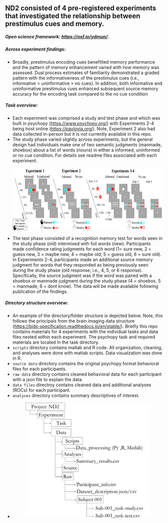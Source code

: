 ## ND2 consisted of 4 pre-registered experiments that investigated the relationship between prestimulus cues and memory.
##### Open science framework: https://osf.io/ydmun/.

##### Across experiment findings:
* Broadly, prestimulus encoding cues benefitted memory performance and the pattern of memory enhancement varied with how memory was assessed. Dual process estimates of familiarity demonstrated a graded pattern with the informativeness of the prestimulus cues (i.e., informative > uninformative > no cues). In addition, both informative and uninformative prestimulus cues enhanced subsequent source memory accuracy for the encoding task compared to the no cue condition

##### Task overview:
* Each experiment was comprised a study and test phase and which was built in psychopy (https://www.psychopy.org/) with Experiments 2-4 being host online (https://pavlovia.org/). Note, Experiment 2 also had data collected in-person but it is not currently available in this repo.
* The study phase varied slightly across experiments, but the general design had individuals make one of two semantic judgments (manmade, shoebox) about a list of words (nouns) in either a informed, uninformed or no cue condition. For details see readme files associated with each experiment.<p align = "center"> <img src="https://github.com/nickwyeh/ND2/blob/main/figures/nd2.png" height = "200" width="600"> </p> 
* The test phase consisted of a recognition memory test for words seen in the study phase (old) intermixed with foil words (new). Participants made confidence rating judgments for each word (1= sure new, 2 = guess new, 3 = maybe new, 4 = maybe old, 5 = guess old, 6 = sure old). In Experiments 2-4, participants made an additional source memory judgment for words that they responded as being previously seen during the study phase (old response; i.e., 4, 5, or 6 response). Specifically, the source judgment was if the word was paired with a shoebox or manmade judgment during the study phase (4 = shoebox, 5 = manmade, 6 = dont know). The data will be made available following publication of the findings.


 ##### Directory structure overview:
* An example of the directory/folder structure is depicted below. Note, this follows the principals from the brain imaging data structure (https://bids-specification.readthedocs.io/en/stable/). Briefly this repo contains materials for 4 experiments with the individual tasks and data files nested within each experiment. The psychopy task and required materials are located in the task directory. 
* `scripts` directory contains matlab and R code. All organization, cleaning, and analyses were done with matlab scripts. Data visualzation was done in R. 
* `source data` directory contains the original psychopy format behavioral files for each participants. 
* `raw data` directory contains cleaned behavioral data for each participant with a json file to explain the data. 
* `data files` directroy contains cleaned data and additional analyses (ROCs) for each participant.
* `analyses` directory contains summary descriptives of interest.  
* <p align="center"> <img src="https://github.com/nickwyeh/ND2/blob/main/figures/data_structure.png" width="400">  </p>
 
 
